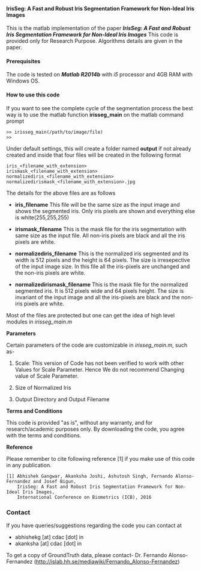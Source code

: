 #### IrisSeg: A Fast and Robust Iris Segmentation Framework for Non-Ideal Iris Images


This is the matlab  implementation of the paper
***IrisSeg: A Fast and Robust Iris Segmentation Framework for Non-Ideal Iris Images*** 
This code is provided only for Research Purpose.
Algorithms details are given in the paper.


#### Prerequisites
The code is tested on ***Matlab R2014b*** with *i5* processor and 4GB RAM with Windows OS.

#### How to use this code

If you want to see the complete cycle of the segmentation process the best way
is to use the matlab function **irisseg_main** on the matlab command prompt

    >> irisseg_main(/path/to/image/file)
    >>

Under default settings, this will create a folder named **output** if not already created and inside that
four files will be created in the following format

    iris_<filename_with_extension>
    irismask_<filename_with_extension>
    normalizediris_<filename_with_extension>
    normalizedirismask_<filename_with_extension>.jpg

The details for the above files are as follows

* **iris_filename** This file will be the same size as the input image and
shows the segmented iris. Only iris pixels are shown and everything else is
white(255,255,255)

* **irismask_filename** This is the mask file for the iris segmentation with
same size as the input file. All non-iris pixels are black and all the iris
pixels are white.

* **normalizediris_filename** This is the normalized iris segmented and its
width is 512 pixels and the height is 64 pixels. The size is irresepective of
the input image size. In this file all the iris-pixels are unchanged and the
non-iris pixels are white.

* **normalizedirismask_filename** This is the mask file for the normalized
segmented iris. It is 512 pixels wide and 64 pixels height. The size is invariant
of the input image and all the iris-pixels are black and the non-iris pixels are
white.

Most of the files are protected but one can get the idea of high level modules
in *irisseg_main.m*


**Parameters**

Certain parameters of the code are customizable in *irisseg_main.m*, such as-
1. Scale: This version of Code has not been verified to work with other Values for
Scale Parameter. Hence We do not recommend Changing value of Scale Parameter.

2. Size of Normalized Iris 

3. Output Directory and Output Filename


**Terms and Conditions**

This code is provided "as is", without any warranty, and for research/academic
purposes only. By downloading the code, you agree with the terms and conditions.

**Reference**

Please remember to cite following reference [1] if you make use of this code in any publication.

    [1] Abhishek Gangwar, Akanksha Joshi, Ashutosh Singh, Fernando Alonso-Fernandez and Josef Bigun,  
        IrisSeg: A Fast and Robust Iris Segmentation Framework for Non-Ideal Iris Images,
        International Conference on Biometrics (ICB), 2016



### Contact
If you have queries/suggestions regarding the code you can contact at

* abhishekg [at] cdac [dot] in
* akanksha  [at] cdac [dot] in

To get a copy of GroundTruth data, please contact-
Dr. Fernando Alonso-Fernandez (http://islab.hh.se/mediawiki/Fernando_Alonso-Fernandez)
